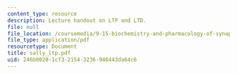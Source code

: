 ```yaml
---
content_type: resource
description: Lecture handout on LTP and LTD.
file: null
file_location: /coursemedia/9-15-biochemistry-and-pharmacology-of-synaptic-transmission-fall-2007/246b00201cf321543236946443da64c6_sally_ltp.pdf
file_type: application/pdf
resourcetype: Document
title: sally_ltp.pdf
uid: 246b0020-1cf3-2154-3236-946443da64c6
---
```

